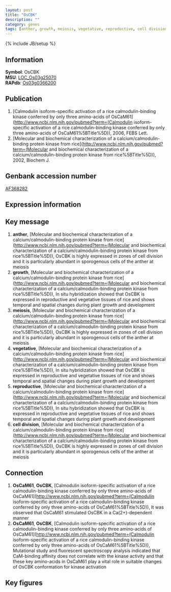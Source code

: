 ```yaml
---
layout: post
title: "OsCBK"
description: ""
category: genes
tags: [anther, growth, meiosis, vegetative, reproductive, cell division, Gene]
---
```

{% include JB/setup %}

## Information
__Symbol__: OsCBK  
__MSU__: [LOC_Os03g25070](http://rice.plantbiology.msu.edu/cgi-bin/ORF_infopage.cgi?orf=LOC_Os03g25070)  
__RAPdb__: [Os03g0366200](http://rapdb.dna.affrc.go.jp/viewer/gbrowse_details/irgsp1?name=Os03g0366200)  

## Publication
1. [Calmodulin isoform-specific activation of a rice calmodulin-binding kinase conferred by only three amino-acids of OsCaM61](http://www.ncbi.nlm.nih.gov/pubmed?term=(Calmodulin isoform-specific activation of a rice calmodulin-binding kinase conferred by only three amino-acids of OsCaM61%5BTitle%5D)), 2006, FEBS Lett.
2. [Molecular and biochemical characterization of a calcium/calmodulin-binding protein kinase from rice](http://www.ncbi.nlm.nih.gov/pubmed?term=(Molecular and biochemical characterization of a calcium/calmodulin-binding protein kinase from rice%5BTitle%5D)), 2002, Biochem J.

## Genbank accession number
[AF368282](http://www.ncbi.nlm.nih.gov/nuccore/AF368282)

## Expression information

## Key message
1. __anther__, [Molecular and biochemical characterization of a calcium/calmodulin-binding protein kinase from rice](http://www.ncbi.nlm.nih.gov/pubmed?term=(Molecular and biochemical characterization of a calcium/calmodulin-binding protein kinase from rice%5BTitle%5D)),  OsCBK is highly expressed in zones of cell division and it is particularly abundant in sporogenous cells of the anther at meiosis
2. __growth__, [Molecular and biochemical characterization of a calcium/calmodulin-binding protein kinase from rice](http://www.ncbi.nlm.nih.gov/pubmed?term=(Molecular and biochemical characterization of a calcium/calmodulin-binding protein kinase from rice%5BTitle%5D)),  In situ hybridization showed that OsCBK is expressed in reproductive and vegetative tissues of rice and shows temporal and spatial changes during plant growth and development
3. __meiosis__, [Molecular and biochemical characterization of a calcium/calmodulin-binding protein kinase from rice](http://www.ncbi.nlm.nih.gov/pubmed?term=(Molecular and biochemical characterization of a calcium/calmodulin-binding protein kinase from rice%5BTitle%5D)),  OsCBK is highly expressed in zones of cell division and it is particularly abundant in sporogenous cells of the anther at meiosis
4. __vegetative__, [Molecular and biochemical characterization of a calcium/calmodulin-binding protein kinase from rice](http://www.ncbi.nlm.nih.gov/pubmed?term=(Molecular and biochemical characterization of a calcium/calmodulin-binding protein kinase from rice%5BTitle%5D)),  In situ hybridization showed that OsCBK is expressed in reproductive and vegetative tissues of rice and shows temporal and spatial changes during plant growth and development
5. __reproductive__, [Molecular and biochemical characterization of a calcium/calmodulin-binding protein kinase from rice](http://www.ncbi.nlm.nih.gov/pubmed?term=(Molecular and biochemical characterization of a calcium/calmodulin-binding protein kinase from rice%5BTitle%5D)),  In situ hybridization showed that OsCBK is expressed in reproductive and vegetative tissues of rice and shows temporal and spatial changes during plant growth and development
6. __cell division__, [Molecular and biochemical characterization of a calcium/calmodulin-binding protein kinase from rice](http://www.ncbi.nlm.nih.gov/pubmed?term=(Molecular and biochemical characterization of a calcium/calmodulin-binding protein kinase from rice%5BTitle%5D)),  OsCBK is highly expressed in zones of cell division and it is particularly abundant in sporogenous cells of the anther at meiosis

## Connection
1. __OsCaM61__, __OsCBK__, [Calmodulin isoform-specific activation of a rice calmodulin-binding kinase conferred by only three amino-acids of OsCaM61](http://www.ncbi.nlm.nih.gov/pubmed?term=(Calmodulin isoform-specific activation of a rice calmodulin-binding kinase conferred by only three amino-acids of OsCaM61%5BTitle%5D)),  It was observed that OsCaM61 stimulated OsCBK in a Ca(2+)-dependent manner
2. __OsCaM61__, __OsCBK__, [Calmodulin isoform-specific activation of a rice calmodulin-binding kinase conferred by only three amino-acids of OsCaM61](http://www.ncbi.nlm.nih.gov/pubmed?term=(Calmodulin isoform-specific activation of a rice calmodulin-binding kinase conferred by only three amino-acids of OsCaM61%5BTitle%5D)),  Mutational study and fluorescent spectroscopy analysis indicated that CaM-binding affinity does not correlate with the kinase activity and that these key amino-acids in OsCaM61 play a vital role in suitable changes of OsCBK conformation for kinase activation

## Key figures


